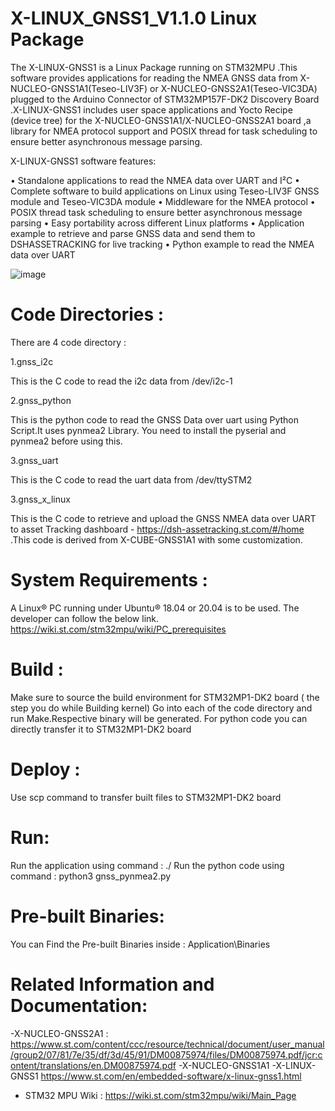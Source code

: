 X-LINUX_GNSS1_V1.1.0 Linux Package
==============================================================================================================
The X-LINUX-GNSS1 is a Linux Package running on STM32MPU .This software provides applications for reading the NMEA GNSS data from X-NUCLEO-GNSS1A1(Teseo-LIV3F) or X-NUCLEO-GNSS2A1(Teseo-VIC3DA) plugged to the Arduino Connector of STM32MP157F-DK2 Discovery Board .X-LINUX-GNSS1 includes user space applications and Yocto Recipe (device tree) for the X-NUCLEO-GNSS1A1/X-NUCLEO-GNSS2A1 board ,a library for NMEA protocol support and POSIX thread for task scheduling to ensure better asynchronous message parsing.


X-LINUX-GNSS1 software features:

• Standalone applications to read the NMEA data over UART and I²C
• Complete software to build applications on Linux using Teseo-LIV3F GNSS module and Teseo-VIC3DA module
• Middleware for the NMEA protocol
• POSIX thread task scheduling to ensure better asynchronous message parsing
• Easy portability across different Linux platforms
• Application example to retrieve and parse GNSS data and send them to DSHASSETRACKING for live tracking
• Python example to read the NMEA data over UART


![image](https://user-images.githubusercontent.com/8255773/199159792-141395c2-5464-4870-9770-633b9983aa09.png)


Code Directories :
==============================================================================================================

There are 4 code directory :

1.gnss_i2c

This is the C code to read the i2c data from /dev/i2c-1

2.gnss_python

This is the python code to read the GNSS Data over uart using Python Script.It uses pynmea2 Library. 
You need to install the pyserial and pynmea2 before using this.

3.gnss_uart

This is the C code to read the uart data from /dev/ttySTM2

3.gnss_x_linux

This is the C code to retrieve and upload the GNSS NMEA data over UART to asset Tracking dashboard -
https://dsh-assetracking.st.com/#/home .This code is derived from X-CUBE-GNSS1A1 with some customization.


System Requirements :
==============================================================================================================
A Linux® PC running under Ubuntu® 18.04 or 20.04 is to be used. The developer can follow the below
link.
https://wiki.st.com/stm32mpu/wiki/PC_prerequisites


Build :
==============================================================================================================

Make sure to source the build environment for STM32MP1-DK2 board ( the step you do while Building kernel) 
Go into each of the code directory and run Make.Respective binary will be generated. For python code you can
directly transfer it to STM32MP1-DK2 board 


Deploy :
==============================================================================================================

Use scp command to transfer built files to STM32MP1-DK2 board 

Run:
==============================================================================================================

Run the application using command : ./<application name>
Run the python code using command : python3 gnss_pynmea2.py


Pre-built Binaries:
==============================================================================================================

You can Find the Pre-built Binaries inside : Application\Binaries
  
Related Information and Documentation:
==============================================================================================================

  -X-NUCLEO-GNSS2A1 : https://www.st.com/content/ccc/resource/technical/document/user_manual/group2/07/81/7e/35/df/3d/45/91/DM00875974/files/DM00875974.pdf/jcr:content/translations/en.DM00875974.pdf
  -X-NUCLEO-GNSS1A1
  -X-LINUX-GNSS1 https://www.st.com/en/embedded-software/x-linux-gnss1.html
  - STM32 MPU Wiki : https://wiki.st.com/stm32mpu/wiki/Main_Page
  
  

